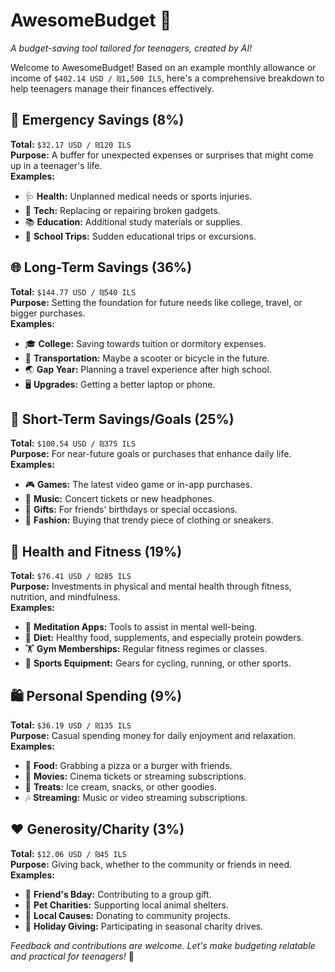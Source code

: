# AwesomeBudget 🌟
*A budget-saving tool tailored for teenagers, created by AI!*

Welcome to AwesomeBudget! Based on an example monthly allowance or income of `$402.14 USD / ₪1,500 ILS`, here's a comprehensive breakdown to help teenagers manage their finances effectively.

## 🚨 Emergency Savings (8%)
**Total:** `$32.17 USD / ₪120 ILS`  
**Purpose:** A buffer for unexpected expenses or surprises that might come up in a teenager's life.  
**Examples:**
- 🩺 **Health:** Unplanned medical needs or sports injuries.
- 📱 **Tech:** Replacing or repairing broken gadgets.
- 📚 **Education:** Additional study materials or supplies.
- 🎒 **School Trips:** Sudden educational trips or excursions.

## 🌐 Long-Term Savings (36%)
**Total:** `$144.77 USD / ₪540 ILS`  
**Purpose:** Setting the foundation for future needs like college, travel, or bigger purchases.  
**Examples:**
- 🎓 **College:** Saving towards tuition or dormitory expenses.
- 🛴 **Transportation:** Maybe a scooter or bicycle in the future.
- 🌏 **Gap Year:** Planning a travel experience after high school.
- 🖥 **Upgrades:** Getting a better laptop or phone.

## 🎯 Short-Term Savings/Goals (25%)
**Total:** `$100.54 USD / ₪375 ILS`  
**Purpose:** For near-future goals or purchases that enhance daily life.  
**Examples:**
- 🎮 **Games:** The latest video game or in-app purchases.
- 🎵 **Music:** Concert tickets or new headphones.
- 🎁 **Gifts:** For friends' birthdays or special occasions.
- 👗 **Fashion:** Buying that trendy piece of clothing or sneakers.

## 💪 Health and Fitness (19%)
**Total:** `$76.41 USD / ₪285 ILS`  
**Purpose:** Investments in physical and mental health through fitness, nutrition, and mindfulness.  
**Examples:**
- 🧘 **Meditation Apps:** Tools to assist in mental well-being.
- 🥦 **Diet:** Healthy food, supplements, and especially protein powders.
- 🏋️ **Gym Memberships:** Regular fitness regimes or classes.
- 🚴 **Sports Equipment:** Gears for cycling, running, or other sports.

## 🛍️ Personal Spending (9%)
**Total:** `$36.19 USD / ₪135 ILS`  
**Purpose:** Casual spending money for daily enjoyment and relaxation.  
**Examples:**
- 🍕 **Food:** Grabbing a pizza or a burger with friends.
- 🎥 **Movies:** Cinema tickets or streaming subscriptions.
- 🍦 **Treats:** Ice cream, snacks, or other goodies.
- 🎶 **Streaming:** Music or video streaming subscriptions.

## ❤️ Generosity/Charity (3%)
**Total:** `$12.06 USD / ₪45 ILS`  
**Purpose:** Giving back, whether to the community or friends in need.  
**Examples:**
- 🎁 **Friend's Bday:** Contributing to a group gift.
- 🐶 **Pet Charities:** Supporting local animal shelters.
- 🌱 **Local Causes:** Donating to community projects.
- 🎄 **Holiday Giving:** Participating in seasonal charity drives.

*Feedback and contributions are welcome. Let's make budgeting relatable and practical for teenagers!* 🎉
